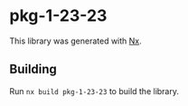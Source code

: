 # pkg-1-23-23

This library was generated with [Nx](https://nx.dev).

## Building

Run `nx build pkg-1-23-23` to build the library.
